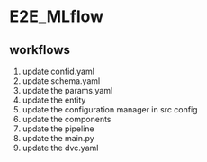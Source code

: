 # E2E_MLflow

## workflows

1. update confid.yaml
2. update schema.yaml
3. update the params.yaml
4. update the entity
5. update the configuration manager in src config
6. update the components
7. update the pipeline   
8. update the main.py
9. update the dvc.yaml
